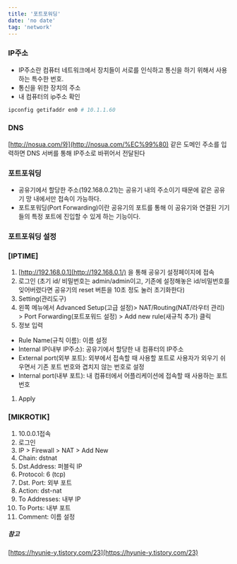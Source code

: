 ```yaml
---
title: '포트포워딩'
date: 'no date'
tag: 'network'
---
```


### IP주소

- IP주소란 컴퓨터 네트워크에서 장치들이 서로를 인식하고 통신을 하기 위해서 사용하는 특수한 번호.
- 통신을 위한 장치의 주소
- 내 컴퓨터의 ip주소 확인

```bash
ipconfig getifaddr en0 # 10.1.1.60
```

### DNS

[http://nosua.com/와](http://nosua.com/%EC%99%80) 같은 도메인 주소를 입력하면 DNS 서버를 통해 IP주소로 바뀌어서 전달된다

### 포트포워딩

- 공유기에서 할당한 주소(192.168.0.21)는 공유기 내의 주소이기 때문에 같은 공유기 망 내에서만 접속이 가능하다.
- 포트포워딩(Port Forwarding)이란 공유기의 포트를 통해 이 공유기와 연결된 기기들의 특정 포트에 진입할 수 있게 하는 기능이다.

### 포트포워딩 설정

### [IPTIME]

1. [http://192.168.0.1](http://192.168.0.1/) 을 통해 공유기 설정페이지에 접속
2. 로그인 (초기 id/ 비밀번호는 admin/admin이고, 기존에 설정해놓은 id/비밀번호를 잊어버렸다면 공유기의 reset 버튼을 10초 정도 눌러 초기화한다)
3. Setting(관리도구)
4. 왼쪽 메뉴에서 Advanced Setup(고급 설정)> NAT/Routing(NAT/라우터 관리) > Port Forwarding(포트포워드 설정) > Add new rule(새규칙 추가) 클릭
5. 정보 입력

- Rule Name(규칙 이름): 이름 설정
- Internal IP(내부 IP주소): 공유기에서 할당한 내 컴퓨터의 IP주소
- External port(외부 포트): 외부에서 접속할 때 사용할 포트로 사용자가 외우기 쉬우면서 기존 포트 번호와 겹치지 않는 번호로 설정
- Internal port(내부 포트): 내 컴퓨터에서 어플리케이션에 접속할 때 사용하는 포트번호

1. Apply

### [MIKROTIK]

1. 10.0.0.1접속
2. 로그인
3. IP > Firewall > NAT > Add New
4. Chain: dstnat
5. Dst.Address: 퍼블릭 IP
6. Protocol: 6 (tcp)
7. Dst. Port: 외부 포트
8. Action: dst-nat
9. To Addresses: 내부 IP
10. To Ports: 내부 포트
11. Comment: 이름 설정

##### 참고

[https://hyunie-y.tistory.com/23](https://hyunie-y.tistory.com/23)
